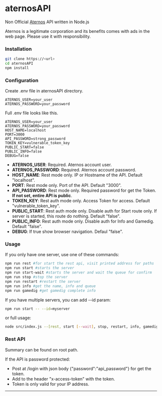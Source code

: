 # aternosAPI

Non Official [Aternos](https://aternos.org) API written in Node.js

Aternos is a legitimate corporation and its benefits comes with ads in the web page. Please use it with responsibility.

### Installation

```bash
git clone https://<url>
cd aternosAPI
npm install
```

### Configuration

Create .env file in aternosAPI directory.
```
ATERNOS_USER=your_user
ATERNOS_PASSWORD=your_password
```

Full .env file looks like this.
```
ATERNOS_USER=your_user
ATERNOS_PASSWORD=your_password
HOST_NAME=localhost
PORT=3000
API_PASSWORD=strong_password
TOKEN_KEY=vulnerable_token_key
PUBLIC_START=false
PUBLIC_INFO=false
DEBUG=false
```

- **ATERNOS_USER**: Required. Aternos account user.
- **ATERNOS_PASSWORD**: Required. Aternos account password.
- **HOST_NAME**: Rest mode only. IP or Hostname of the API. Default "localhost".
- **PORT**: Rest mode only. Port of the API. Default "3000".
- **API_PASSWORD**: Rest mode only. Required password for get the Token. **If not set, entire API is public**.
- **TOKEN_KEY**: Rest auth mode only. Access Token for access. Default "vulnerable_token_key".
- **PUBLIC_START**: Rest auth mode only. Disable auth for Start route only. If server is started, this route do nothing. Default "false".
- **PUBLIC_INFO**: Rest auth mode only. Disable auth for Info and Gamedig. Default "false".
- **DEBUG**: If true show browser navigation. Defaul "false".

### Usage

If you only have one server, use one of these commands:
```bash
npm run rest #for start the rest api, visit printed address for paths
npm run start #starts the server
npm run start-wait #starts the server and wait the queue for confirm
npm run stop #stop the server
npm run restart #restart the server
npm run info #get the name, info and queue
npm run gamedig #get gamedig complete info
```

If you have multiple servers, you can add --id param:
```bash
npm run start -- --id=myserver
```
or full usage:
```bash
node src/index.js --[rest, start [--wait], stop, restart, info, gamedig] [--id=<server id or name>]
```

### Rest API

Summary can be found on root path.

If the API is password protected:
- Post at /login with json body {"password":"api_password"} for get the token.
- Add to the header "x-access-token" with the token.
- Token is only valid for your IP address.

---
